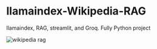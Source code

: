 # llamaindex-Wikipedia-RAG
llamaindex, RAG, streamlit, and Groq. Fully Python project

![wikipedia rag](https://github.com/user-attachments/assets/e7cf825a-5d0e-4fdc-b27d-36265a44059e)
